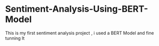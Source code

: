    # Sentiment-Analysis-Using-BERT-Model
This is my first sentiment analysis project , i used a BERT Model and fine tunning It  
   
   
      
            
     
               
                 
        
   
 

